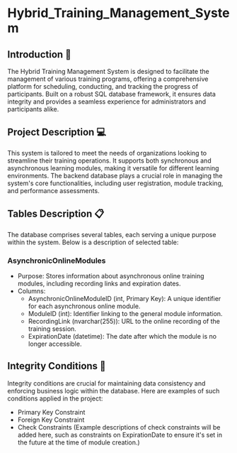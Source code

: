 # Hybrid_Training_Management_System

## Introduction 🥁
The Hybrid Training Management System is designed to facilitate the management of various training programs, offering a comprehensive platform for scheduling, conducting, and tracking the progress of participants. Built on a robust SQL database framework, it ensures data integrity and provides a seamless experience for administrators and participants alike.

## Project Description 💻
This system is tailored to meet the needs of organizations looking to streamline their training operations. It supports both synchronous and asynchronous learning modules, making it versatile for different learning environments. The backend database plays a crucial role in managing the system's core functionalities, including user registration, module tracking, and performance assessments.

## Tables Description 📋
The database comprises several tables, each serving a unique purpose within the system. Below is a description of selected table:

### AsynchronicOnlineModules
* Purpose: Stores information about asynchronous online training modules, including recording links and expiration dates.
* Columns:
  + AsynchronicOnlineModuleID (int, Primary Key): A unique identifier for each asynchronous online module.
  + ModuleID (int): Identifier linking to the general module information.
  + RecordingLink (nvarchar(255)): URL to the online recording of the training session.
  + ExpirationDate (datetime): The date after which the module is no longer accessible.

## Integrity Conditions 🧲
Integrity conditions are crucial for maintaining data consistency and enforcing business logic within the database. Here are examples of such conditions applied in the project:
* Primary Key Constraint
* Foreign Key Constraint
* Check Constraints (Example descriptions of check constraints will be added here, such as constraints on ExpirationDate to ensure it's set in the future at the time of module creation.)

